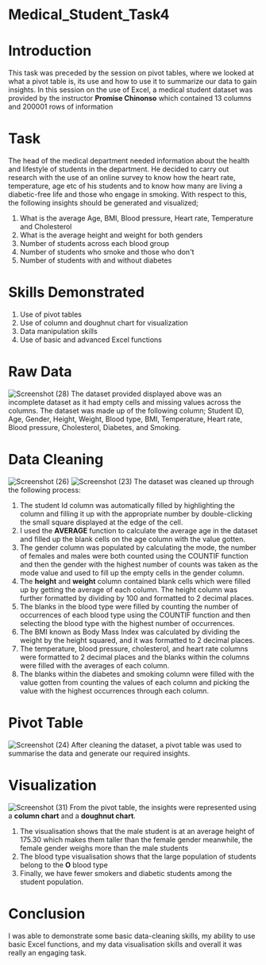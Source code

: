 # Medical_Student_Task4

# Introduction
This task was preceded by the session on pivot tables, where we looked at what a pivot table is, its use and how to use it to summarize our data to gain insights. In this session on the use of Excel, a medical student dataset was provided by the instructor **Promise Chinonso** which contained 13 columns and 200001 rows of information

# Task
The head of the medical department needed information about the health and lifestyle of students in the department. He decided to carry out research with the use of an online survey to know how the heart rate, temperature, age etc of his students and to know how many are living a diabetic-free life and those who engage in smoking. With respect to this, the following insights should be generated and visualized;
1. What is the average Age, BMI, Blood pressure, Heart rate, Temperature and Cholesterol
2. What is the average height and weight for both genders
3. Number of students across each blood group
4. Number of students who smoke and those who don't
5. Number of students with and without diabetes

# Skills Demonstrated
1. Use of pivot tables
2. Use of column and doughnut chart for visualization
3. Data manipulation skills
4. Use of basic and advanced Excel functions

# Raw Data
![Screenshot (28)](https://github.com/Yomeh/Medical_Student_Task4/assets/140501792/c27312dc-8845-4edc-93e7-02f1c1fe1919)
The dataset provided displayed above was an incomplete dataset as it had empty cells and missing values across the columns. The dataset was made up of the following column; Student ID, Age, Gender, Height, Weight, Blood type, BMI, Temperature, Heart rate, Blood pressure, Cholesterol, Diabetes, and Smoking.

# Data Cleaning
![Screenshot (26)](https://github.com/Yomeh/Medical_Student_Task4/assets/140501792/6d69baec-117f-4630-a8b2-31cfe7b847a8)
![Screenshot (23)](https://github.com/Yomeh/Medical_Student_Task4/assets/140501792/f6f3d3b7-4803-4bf9-96a0-238ccb319fc4)
The dataset was cleaned up through the following process:
1. The student Id column was automatically filled by highlighting the column and filling it up with the appropriate number by double-clicking the small square displayed at the edge of the cell.
2. I used the **AVERAGE** function to calculate the average age in the dataset and filled up the blank cells on the age column with the value gotten.
3. The gender column was populated by calculating the mode, the number of females and males were both counted using the COUNTIF function and then the gender with the highest number of counts was taken as the mode value and used to fill up the empty cells in the gender column.
4. The **height** and **weight** column contained blank cells which were filled up by getting the average of each column. The height column was further formatted by dividing by 100 and formatted to 2 decimal places.
5. The blanks in the blood type were filled by counting the number of occurrences of each blood type using the COUNTIF function and then selecting the blood type with the highest number of occurrences.
6. The BMI known as Body Mass Index was calculated by dividing the weight by the height squared, and it was formatted to 2 decimal places.
7. The temperature, blood pressure, cholesterol, and heart rate columns were formatted to 2 decimal places and the blanks within the columns were filled with the averages of each column.
8. The blanks within the diabetes and smoking column were filled with the value gotten from counting the values of each column and picking the value with the highest occurrences through each column.

# Pivot Table
![Screenshot (24)](https://github.com/Yomeh/Medical_Student_Task4/assets/140501792/460c1977-1d9f-470d-8d01-bb5b2ffae59f)
After cleaning the dataset, a pivot table was used to summarise the data and generate our required insights.

# Visualization
![Screenshot (31)](https://github.com/Yomeh/Medical_Student_Task4/assets/140501792/d60234fe-e67c-4204-a937-73e47c0d7ca5)
From the pivot table, the insights were represented using a **column chart** and a **doughnut chart**.
1. The visualisation shows that the male student is at an average height of 175.30 which makes them taller than the female gender meanwhile, the female gender weighs more than the male students
2. The blood type visualisation shows that the large population of students belong to the **O** blood type
3. Finally, we have fewer smokers and diabetic students among the student population.

# Conclusion
I was able to demonstrate some basic data-cleaning skills, my ability to use basic Excel functions, and my data visualisation skills and overall it was really an engaging task.

